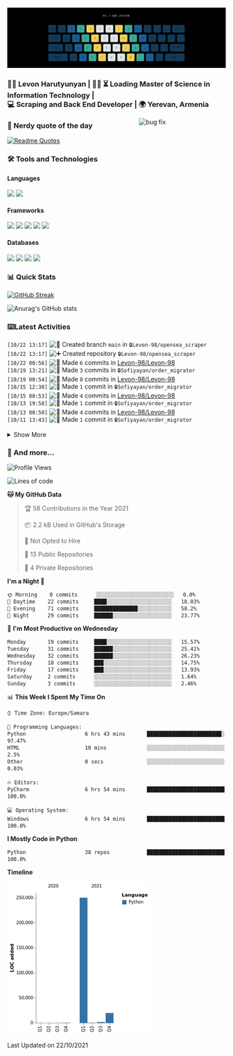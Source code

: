<p align="center">
  <img src="readme_media/github.gif" alt="Hi, I am Levon" />
</p>

<h3>
👨‍💻 Levon Harutyunyan | 👨‍🎓 ⏳ Loading Master of Science in Information Technology | <br/>
💻 Scraping and Back End Developer | 🌍 Yerevan, Armenia
</h3>

<img src="https://media.giphy.com/media/2KAGlmkPywhZS/giphy.gif?cid=790b761109582f7f1cf7751f349ad942adf32042d389c473&rid=giphy.gif" alt="bug fix" align="right" width="200" height="auto" />

### 🤔 Nerdy quote of the day

[![Readme Quotes](https://quotes-github-readme.vercel.app/api?type=horizontal&theme=tokyonight)](https://github.com/piyushsuthar/github-readme-quotes)

### 🛠️ Tools and Technologies 

#### Languages

<code><img height="30" src="https://img.shields.io/badge/python-3670A0?style=for-the-badge&logo=python&logoColor=ffdd54"></code>
<code><img height="30" src="https://img.shields.io/badge/c++-%2300599C.svg?style=for-the-badge&logo=c%2B%2B&logoColor=white"></code>

#### Frameworks

<code><img height="30" src="https://img.shields.io/badge/django-%23092E20.svg?style=for-the-badge&logo=django&logoColor=white"></code>
<code><img height="30" src="https://img.shields.io/badge/DJANGO-REST-ff1709?style=for-the-badge&logo=django&logoColor=white&color=ff1709&labelColor=gray"></code>
<code><img height="30" src="https://img.shields.io/badge/flask-%23000.svg?style=for-the-badge&logo=flask&logoColor=white"></code>
<code><img height="30" src="https://img.shields.io/badge/-Selenium-brightgreen"></code>
<code><img height="30" src="https://img.shields.io/badge/-Scrapy-green"></code>

#### Databases

<code><img height="30" src="https://img.shields.io/badge/postgres-%23316192.svg?style=for-the-badge&logo=postgresql&logoColor=white"></code>
<code><img height="30" src="https://img.shields.io/badge/sqlite-%2307405e.svg?style=for-the-badge&logo=sqlite&logoColor=white"></code>
<code><img height="30" src="https://img.shields.io/badge/MongoDB-%234ea94b.svg?style=for-the-badge&logo=mongodb&logoColor=white"></code>
<code><img height="30" src="https://img.shields.io/badge/redis-%23DD0031.svg?style=for-the-badge&logo=redis&logoColor=white"></code>

### 📊 Quick Stats

[![GitHub Streak](https://github-readme-streak-stats.herokuapp.com/?user=Levon-98&theme=tokyonight_duo)](https://git.io/streak-stats)

![Anurag's GitHub stats](https://github-readme-stats.vercel.app/api?username=Levon-98&show_icons=true&theme=tokyonight)

### ⌨️Latest Activities

<!--START_SECTION:activity-->
`[10/22 13:17]` <img alt="📂" src="https://github.com/cheesits456/github-activity-readme/raw/master/icons/create-branch.png" align="top" height="18"> Created branch `main` in <span title="Private Repo">`🔒Levon-98/opensea_scraper`</span>  
`[10/22 13:17]` <img alt="➕" src="https://github.com/cheesits456/github-activity-readme/raw/master/icons/create-repo.png" align="top" height="18"> Created repository <span title="Private Repo">`🔒Levon-98/opensea_scraper`</span>  
`[10/22 00:56]` <img alt="📝" src="https://github.com/cheesits456/github-activity-readme/raw/master/icons/commit.png" align="top" height="18"> Made `6` commits in [Levon-98/Levon-98](https://github.com/Levon-98/Levon-98)  
`[10/19 13:21]` <img alt="📝" src="https://github.com/cheesits456/github-activity-readme/raw/master/icons/commit.png" align="top" height="18"> Made `3` commits in <span title="Private Repo">`🔒Sofiyayan/order_migrator`</span>  
`[10/19 00:54]` <img alt="📝" src="https://github.com/cheesits456/github-activity-readme/raw/master/icons/commit.png" align="top" height="18"> Made `8` commits in [Levon-98/Levon-98](https://github.com/Levon-98/Levon-98)  
`[10/15 12:38]` <img alt="📝" src="https://github.com/cheesits456/github-activity-readme/raw/master/icons/commit.png" align="top" height="18"> Made `1` commit in <span title="Private Repo">`🔒Sofiyayan/order_migrator`</span>  
`[10/15 00:53]` <img alt="📝" src="https://github.com/cheesits456/github-activity-readme/raw/master/icons/commit.png" align="top" height="18"> Made `4` commits in [Levon-98/Levon-98](https://github.com/Levon-98/Levon-98)  
`[10/13 19:58]` <img alt="📝" src="https://github.com/cheesits456/github-activity-readme/raw/master/icons/commit.png" align="top" height="18"> Made `1` commit in <span title="Private Repo">`🔒Sofiyayan/order_migrator`</span>  
`[10/13 00:50]` <img alt="📝" src="https://github.com/cheesits456/github-activity-readme/raw/master/icons/commit.png" align="top" height="18"> Made `4` commits in [Levon-98/Levon-98](https://github.com/Levon-98/Levon-98)  
`[10/11 13:43]` <img alt="📝" src="https://github.com/cheesits456/github-activity-readme/raw/master/icons/commit.png" align="top" height="18"> Made `1` commit in <span title="Private Repo">`🔒Sofiyayan/order_migrator`</span>  

<details><summary>Show More</summary>

`[10/11 00:51]` <img alt="📝" src="https://github.com/cheesits456/github-activity-readme/raw/master/icons/commit.png" align="top" height="18"> Made `4` commits in [Levon-98/Levon-98](https://github.com/Levon-98/Levon-98)  
`[10/09 18:01]` <img alt="📝" src="https://github.com/cheesits456/github-activity-readme/raw/master/icons/commit.png" align="top" height="18"> Made `7` commits in <span title="Private Repo">`🔒Levon-98/allabolag_scraper`</span>  
`[10/09 00:47]` <img alt="📝" src="https://github.com/cheesits456/github-activity-readme/raw/master/icons/commit.png" align="top" height="18"> Made `6` commits in [Levon-98/Levon-98](https://github.com/Levon-98/Levon-98)  
`[10/06 12:26]` <img alt="📝" src="https://github.com/cheesits456/github-activity-readme/raw/master/icons/commit.png" align="top" height="18"> Made `3` commits in <span title="Private Repo">`🔒Sofiyayan/order_migrator`</span>  
`[10/06 00:52]` <img alt="📝" src="https://github.com/cheesits456/github-activity-readme/raw/master/icons/commit.png" align="top" height="18"> Made `2` commits in [Levon-98/Levon-98](https://github.com/Levon-98/Levon-98)  
`[10/05 19:37]` <img alt="📝" src="https://github.com/cheesits456/github-activity-readme/raw/master/icons/commit.png" align="top" height="18"> Made `6` commits in <span title="Private Repo">`🔒Sofiyayan/order_migrator`</span>  
`[10/05 00:49]` <img alt="📝" src="https://github.com/cheesits456/github-activity-readme/raw/master/icons/commit.png" align="top" height="18"> Made `4` commits in [Levon-98/Levon-98](https://github.com/Levon-98/Levon-98)  
`[10/04 14:58]` <img alt="📝" src="https://github.com/cheesits456/github-activity-readme/raw/master/icons/commit.png" align="top" height="18"> Made `3` commits in <span title="Private Repo">`🔒Sofiyayan/order_migrator`</span>  
`[10/04 00:54]` <img alt="📝" src="https://github.com/cheesits456/github-activity-readme/raw/master/icons/commit.png" align="top" height="18"> Made `2` commits in [Levon-98/Levon-98](https://github.com/Levon-98/Levon-98)  
`[10/03 20:01]` <img alt="📝" src="https://github.com/cheesits456/github-activity-readme/raw/master/icons/commit.png" align="top" height="18"> Made `1` commit in <span title="Private Repo">`🔒Levon-98/allabolag_scraper`</span>  
`[10/03 00:54]` <img alt="📝" src="https://github.com/cheesits456/github-activity-readme/raw/master/icons/commit.png" align="top" height="18"> Made `2` commits in [Levon-98/Levon-98](https://github.com/Levon-98/Levon-98)  
`[10/02 15:58]` <img alt="📂" src="https://github.com/cheesits456/github-activity-readme/raw/master/icons/create-branch.png" align="top" height="18"> Created branch `main` in <span title="Private Repo">`🔒Levon-98/allabolag_scraper`</span>  
`[10/02 15:58]` <img alt="➕" src="https://github.com/cheesits456/github-activity-readme/raw/master/icons/create-repo.png" align="top" height="18"> Created repository <span title="Private Repo">`🔒Levon-98/allabolag_scraper`</span>  
`[10/02 00:48]` <img alt="📝" src="https://github.com/cheesits456/github-activity-readme/raw/master/icons/commit.png" align="top" height="18"> Made `2` commits in [Levon-98/Levon-98](https://github.com/Levon-98/Levon-98)  
`[10/01 18:37]` <img alt="📝" src="https://github.com/cheesits456/github-activity-readme/raw/master/icons/commit.png" align="top" height="18"> Made `2` commits in <span title="Private Repo">`🔒Sofiyayan/order_migrator`</span>  
`[10/01 14:30]` <img alt="📝" src="https://github.com/cheesits456/github-activity-readme/raw/master/icons/commit.png" align="top" height="18"> Made `1` commit in <span title="Private Repo">`🔒Levon-98/allabolag`</span>  
`[10/01 14:24]` <img alt="📂" src="https://github.com/cheesits456/github-activity-readme/raw/master/icons/create-branch.png" align="top" height="18"> Created branch `main` in <span title="Private Repo">`🔒Levon-98/allabolag`</span>  
`[10/01 14:24]` <img alt="➕" src="https://github.com/cheesits456/github-activity-readme/raw/master/icons/create-repo.png" align="top" height="18"> Created repository <span title="Private Repo">`🔒Levon-98/allabolag`</span>  
`[10/01 14:20]` <img alt="📝" src="https://github.com/cheesits456/github-activity-readme/raw/master/icons/commit.png" align="top" height="18"> Made `3` commits in <span title="Private Repo">`🔒Levon-98/allabolag`</span>  
`[10/01 13:39]` <img alt="📂" src="https://github.com/cheesits456/github-activity-readme/raw/master/icons/create-branch.png" align="top" height="18"> Created branch `main` in <span title="Private Repo">`🔒Levon-98/allabolag`</span>  
`[10/01 13:39]` <img alt="➕" src="https://github.com/cheesits456/github-activity-readme/raw/master/icons/create-repo.png" align="top" height="18"> Created repository <span title="Private Repo">`🔒Levon-98/allabolag`</span>  
`[10/01 00:52]` <img alt="📝" src="https://github.com/cheesits456/github-activity-readme/raw/master/icons/commit.png" align="top" height="18"> Made `2` commits in [Levon-98/Levon-98](https://github.com/Levon-98/Levon-98)  
`[09/30 19:43]` <img alt="📝" src="https://github.com/cheesits456/github-activity-readme/raw/master/icons/commit.png" align="top" height="18"> Made `3` commits in <span title="Private Repo">`🔒Sofiyayan/order_migrator`</span>  
`[09/30 11:09]` <img alt="⭐" src="https://github.com/cheesits456/github-activity-readme/raw/master/icons/star.png" align="top" height="18"> Starred [danielgatis/rembg](https://github.com/danielgatis/rembg)  
`[09/30 09:59]` <img alt="📝" src="https://github.com/cheesits456/github-activity-readme/raw/master/icons/commit.png" align="top" height="18"> Made `1` commit in <span title="Private Repo">`🔒Sofiyayan/order_migrator`</span>  
`[09/30 00:53]` <img alt="📝" src="https://github.com/cheesits456/github-activity-readme/raw/master/icons/commit.png" align="top" height="18"> Made `2` commits in [Levon-98/Levon-98](https://github.com/Levon-98/Levon-98)  
`[09/29 21:17]` <img alt="📝" src="https://github.com/cheesits456/github-activity-readme/raw/master/icons/commit.png" align="top" height="18"> Made `4` commits in <span title="Private Repo">`🔒Sofiyayan/order_migrator`</span>  
`[09/29 00:47]` <img alt="📝" src="https://github.com/cheesits456/github-activity-readme/raw/master/icons/commit.png" align="top" height="18"> Made `21` commits in [Levon-98/Levon-98](https://github.com/Levon-98/Levon-98)  
`[09/28 14:38]` <img alt="⭐" src="https://github.com/cheesits456/github-activity-readme/raw/master/icons/star.png" align="top" height="18"> Starred [Sofiyayan/Sofiyayan](https://github.com/Sofiyayan/Sofiyayan)  
`[09/28 14:28]` <img alt="📂" src="https://github.com/cheesits456/github-activity-readme/raw/master/icons/create-branch.png" align="top" height="18"> Created branch [`main`](https://github.com/Levon-98/Levon-98/tree/main) in [Levon-98/Levon-98](https://github.com/Levon-98/Levon-98)  
`[09/28 14:28]` <img alt="➕" src="https://github.com/cheesits456/github-activity-readme/raw/master/icons/create-repo.png" align="top" height="18"> Created repository [Levon-98/Levon-98](https://github.com/Levon-98/Levon-98)  
`[09/27 16:31]` <img alt="📝" src="https://github.com/cheesits456/github-activity-readme/raw/master/icons/commit.png" align="top" height="18"> Made `4` commits in <span title="Private Repo">`🔒Sofiyayan/order_migrator`</span>  
`[09/24 11:06]` <img alt="📝" src="https://github.com/cheesits456/github-activity-readme/raw/master/icons/commit.png" align="top" height="18"> Made `5` commits in [Levon-98/Levon-98](https://github.com/Levon-98/Levon-98)  
`[09/24 10:49]` <img alt="📂" src="https://github.com/cheesits456/github-activity-readme/raw/master/icons/create-branch.png" align="top" height="18"> Created branch [`main`](https://github.com/Levon-98/Levon-98/tree/main) in [Levon-98/Levon-98](https://github.com/Levon-98/Levon-98)  
`[09/24 10:49]` <img alt="➕" src="https://github.com/cheesits456/github-activity-readme/raw/master/icons/create-repo.png" align="top" height="18"> Created repository [Levon-98/Levon-98](https://github.com/Levon-98/Levon-98)  
`[09/24 10:48]` <img alt="📝" src="https://github.com/cheesits456/github-activity-readme/raw/master/icons/commit.png" align="top" height="18"> Made `2` commits in [Levon-98/Levon-98](https://github.com/Levon-98/Levon-98)  
`[09/24 10:33]` <img alt="📂" src="https://github.com/cheesits456/github-activity-readme/raw/master/icons/create-branch.png" align="top" height="18"> Created branch [`main`](https://github.com/Levon-98/Levon-98/tree/main) in [Levon-98/Levon-98](https://github.com/Levon-98/Levon-98)  
`[09/24 10:33]` <img alt="➕" src="https://github.com/cheesits456/github-activity-readme/raw/master/icons/create-repo.png" align="top" height="18"> Created repository [Levon-98/Levon-98](https://github.com/Levon-98/Levon-98)  
`[08/31 20:10]` <img alt="✅" src="https://github.com/cheesits456/github-activity-readme/raw/master/icons/pr-open.png" align="top" height="18"> Opened PR `#1` in <span title="Private Repo">`🔒vimshetsyan/Python_Lvl_1_Victoria_Mshetsyan`</span>  
`[08/31 20:10]` <img alt="📝" src="https://github.com/cheesits456/github-activity-readme/raw/master/icons/commit.png" align="top" height="18"> Made `2` commits in <span title="Private Repo">`🔒Levon-98/Python_Lvl_1_Victoria_Mshetsyan`</span>  
`[08/31 17:47]` <img alt="🍴" src="https://github.com/cheesits456/github-activity-readme/raw/master/icons/fork.png" align="top" height="18"> Forked <span title="Private Repo">`🔒vimshetsyan/Python_Lvl_1_Victoria_Mshetsyan`</span> to <span title="Private Repo">`🔒Levon-98/Python_Lvl_1_Victoria_Mshetsyan`</span>  
`[08/31 17:45]` <img alt="✅" src="https://github.com/cheesits456/github-activity-readme/raw/master/icons/pr-open.png" align="top" height="18"> Opened PR `#1` in <span title="Private Repo">`🔒Kulijanyan/Python_Lvl_1_Kulijanyan_Georgi`</span>  
`[08/31 17:43]` <img alt="📝" src="https://github.com/cheesits456/github-activity-readme/raw/master/icons/commit.png" align="top" height="18"> Made `1` commit in <span title="Private Repo">`🔒Levon-98/Python_Lvl_1_Kulijanyan_Georgi`</span>  
`[08/31 17:34]` <img alt="🍴" src="https://github.com/cheesits456/github-activity-readme/raw/master/icons/fork.png" align="top" height="18"> Forked <span title="Private Repo">`🔒Kulijanyan/Python_Lvl_1_Kulijanyan_Georgi`</span> to <span title="Private Repo">`🔒Levon-98/Python_Lvl_1_Kulijanyan_Georgi`</span>  
`[08/31 17:29]` <img alt="✅" src="https://github.com/cheesits456/github-activity-readme/raw/master/icons/pr-open.png" align="top" height="18"> Opened PR `#1` in <span title="Private Repo">`🔒artakavetyan81/Python_Lvl_1_Artak_Avetyan`</span>  
`[08/31 17:25]` <img alt="📝" src="https://github.com/cheesits456/github-activity-readme/raw/master/icons/commit.png" align="top" height="18"> Made `1` commit in <span title="Private Repo">`🔒Levon-98/Python_Lvl_1_Artak_Avetyan`</span>  
`[08/31 17:13]` <img alt="🍴" src="https://github.com/cheesits456/github-activity-readme/raw/master/icons/fork.png" align="top" height="18"> Forked <span title="Private Repo">`🔒artakavetyan81/Python_Lvl_1_Artak_Avetyan`</span> to <span title="Private Repo">`🔒Levon-98/Python_Lvl_1_Artak_Avetyan`</span>  
`[08/31 16:51]` <img alt="✅" src="https://github.com/cheesits456/github-activity-readme/raw/master/icons/pr-open.png" align="top" height="18"> Opened PR `#1` in <span title="Private Repo">`🔒arkadisafaryan/Python_Lvl_1_Arkadi_Safaryan`</span>  
`[08/31 16:48]` <img alt="📝" src="https://github.com/cheesits456/github-activity-readme/raw/master/icons/commit.png" align="top" height="18"> Made `1` commit in <span title="Private Repo">`🔒Levon-98/Python_Lvl_1_Arkadi_Safaryan`</span>  
`[08/31 16:35]` <img alt="🍴" src="https://github.com/cheesits456/github-activity-readme/raw/master/icons/fork.png" align="top" height="18"> Forked <span title="Private Repo">`🔒arkadisafaryan/Python_Lvl_1_Arkadi_Safaryan`</span> to <span title="Private Repo">`🔒Levon-98/Python_Lvl_1_Arkadi_Safaryan`</span>  
`[08/31 16:33]` <img alt="🗣" src="https://github.com/cheesits456/github-activity-readme/raw/master/icons/comment.png" align="top" height="18"> Commented on `a381df3` in <span title="Private Repo">`🔒Levon-98/Python_Lvl1_Aram_Ramazyan`</span>  
`[08/31 16:25]` <img alt="🗣" src="https://github.com/cheesits456/github-activity-readme/raw/master/icons/comment.png" align="top" height="18"> Commented on `a381df3` in <span title="Private Repo">`🔒Levon-98/Python_Lvl1_Aram_Ramazyan`</span>  
`[08/31 16:23]` <img alt="🗣" src="https://github.com/cheesits456/github-activity-readme/raw/master/icons/comment.png" align="top" height="18"> Commented on `a381df3` in <span title="Private Repo">`🔒Levon-98/Python_Lvl1_Aram_Ramazyan`</span>  
`[08/31 16:13]` <img alt="🗣" src="https://github.com/cheesits456/github-activity-readme/raw/master/icons/comment.png" align="top" height="18"> Commented on `a381df3` in <span title="Private Repo">`🔒Levon-98/Python_Lvl1_Aram_Ramazyan`</span>  
`[08/31 16:13]` <img alt="🗣" src="https://github.com/cheesits456/github-activity-readme/raw/master/icons/comment.png" align="top" height="18"> Commented on `a381df3` in <span title="Private Repo">`🔒Levon-98/Python_Lvl1_Aram_Ramazyan`</span>  
`[08/31 16:11]` <img alt="🗣" src="https://github.com/cheesits456/github-activity-readme/raw/master/icons/comment.png" align="top" height="18"> Commented on `a381df3` in <span title="Private Repo">`🔒Levon-98/Python_Lvl1_Aram_Ramazyan`</span>  
`[08/31 16:10]` <img alt="🗣" src="https://github.com/cheesits456/github-activity-readme/raw/master/icons/comment.png" align="top" height="18"> Commented on `a381df3` in <span title="Private Repo">`🔒Levon-98/Python_Lvl1_Aram_Ramazyan`</span>  
`[08/31 16:09]` <img alt="🗣" src="https://github.com/cheesits456/github-activity-readme/raw/master/icons/comment.png" align="top" height="18"> Commented on `a381df3` in <span title="Private Repo">`🔒Levon-98/Python_Lvl1_Aram_Ramazyan`</span>  
`[08/31 16:07]` <img alt="✅" src="https://github.com/cheesits456/github-activity-readme/raw/master/icons/pr-open.png" align="top" height="18"> Opened PR `#2` in <span title="Private Repo">`🔒Alien4you/Python_Lvl1_Aram_Ramazyan`</span>  
`[08/31 16:06]` <img alt="📝" src="https://github.com/cheesits456/github-activity-readme/raw/master/icons/commit.png" align="top" height="18"> Made `1` commit in <span title="Private Repo">`🔒Levon-98/Python_Lvl1_Aram_Ramazyan`</span>  
`[08/31 15:54]` <img alt="🍴" src="https://github.com/cheesits456/github-activity-readme/raw/master/icons/fork.png" align="top" height="18"> Forked <span title="Private Repo">`🔒Alien4you/Python_Lvl1_Aram_Ramazyan`</span> to <span title="Private Repo">`🔒Levon-98/Python_Lvl1_Aram_Ramazyan`</span>  
`[08/31 14:04]` <img alt="🗣" src="https://github.com/cheesits456/github-activity-readme/raw/master/icons/comment.png" align="top" height="18"> Commented on `a1048df` in <span title="Private Repo">`🔒Levon-98/Python-lvl-1_Andranik_Voskanyan`</span>  
`[08/31 14:03]` <img alt="🗣" src="https://github.com/cheesits456/github-activity-readme/raw/master/icons/comment.png" align="top" height="18"> Commented on `a1048df` in <span title="Private Repo">`🔒Levon-98/Python-lvl-1_Andranik_Voskanyan`</span>  
`[08/31 14:02]` <img alt="🗣" src="https://github.com/cheesits456/github-activity-readme/raw/master/icons/comment.png" align="top" height="18"> Commented on `a1048df` in <span title="Private Repo">`🔒Levon-98/Python-lvl-1_Andranik_Voskanyan`</span>  
`[08/31 13:59]` <img alt="🗣" src="https://github.com/cheesits456/github-activity-readme/raw/master/icons/comment.png" align="top" height="18"> Commented on `a1048df` in <span title="Private Repo">`🔒Levon-98/Python-lvl-1_Andranik_Voskanyan`</span>  
`[08/31 13:56]` <img alt="🗣" src="https://github.com/cheesits456/github-activity-readme/raw/master/icons/comment.png" align="top" height="18"> Commented on `a1048df` in <span title="Private Repo">`🔒Levon-98/Python-lvl-1_Andranik_Voskanyan`</span>  
`[08/31 13:56]` <img alt="🗣" src="https://github.com/cheesits456/github-activity-readme/raw/master/icons/comment.png" align="top" height="18"> Commented on `a1048df` in <span title="Private Repo">`🔒Levon-98/Python-lvl-1_Andranik_Voskanyan`</span>  
`[08/31 13:56]` <img alt="🗣" src="https://github.com/cheesits456/github-activity-readme/raw/master/icons/comment.png" align="top" height="18"> Commented on `a1048df` in <span title="Private Repo">`🔒Levon-98/Python-lvl-1_Andranik_Voskanyan`</span>  
`[08/31 13:55]` <img alt="✅" src="https://github.com/cheesits456/github-activity-readme/raw/master/icons/pr-open.png" align="top" height="18"> Opened PR `#1` in <span title="Private Repo">`🔒AndranikVoskanyan/Python-lvl-1_Andranik_Voskanyan`</span>  
`[08/31 13:53]` <img alt="📝" src="https://github.com/cheesits456/github-activity-readme/raw/master/icons/commit.png" align="top" height="18"> Made `1` commit in <span title="Private Repo">`🔒Levon-98/Python-lvl-1_Andranik_Voskanyan`</span>  
`[08/31 13:36]` <img alt="🍴" src="https://github.com/cheesits456/github-activity-readme/raw/master/icons/fork.png" align="top" height="18"> Forked <span title="Private Repo">`🔒AndranikVoskanyan/Python-lvl-1_Andranik_Voskanyan`</span> to <span title="Private Repo">`🔒Levon-98/Python-lvl-1_Andranik_Voskanyan`</span>  
`[08/31 13:34]` <img alt="❌" src="https://github.com/cheesits456/github-activity-readme/raw/master/icons/pr-close.png" align="top" height="18"> Closed PR `#1` in <span title="Private Repo">`🔒Levon-98/alo_grant`</span>  
`[08/31 13:23]` <img alt="📂" src="https://github.com/cheesits456/github-activity-readme/raw/master/icons/create-branch.png" align="top" height="18"> Created branch `main` in <span title="Private Repo">`🔒Levon-98/alo_grant`</span>  
`[08/18 11:20]` <img alt="📂" src="https://github.com/cheesits456/github-activity-readme/raw/master/icons/create-branch.png" align="top" height="18"> Created branch `master` in <span title="Private Repo">`🔒Levon-98/google_spidre`</span>  
`[08/18 11:12]` <img alt="➕" src="https://github.com/cheesits456/github-activity-readme/raw/master/icons/create-repo.png" align="top" height="18"> Created repository <span title="Private Repo">`🔒Levon-98/google_spidre`</span>  
`[08/17 14:02]` <img alt="📂" src="https://github.com/cheesits456/github-activity-readme/raw/master/icons/create-branch.png" align="top" height="18"> Created branch `try` in <span title="Private Repo">`🔒Levon-98/stadium_book`</span>  
`[08/17 14:00]` <img alt="📂" src="https://github.com/cheesits456/github-activity-readme/raw/master/icons/create-branch.png" align="top" height="18"> Created branch `master` in <span title="Private Repo">`🔒Levon-98/stadium_book`</span>  
`[08/17 13:45]` <img alt="➕" src="https://github.com/cheesits456/github-activity-readme/raw/master/icons/create-repo.png" align="top" height="18"> Created repository <span title="Private Repo">`🔒Levon-98/stadium_book`</span>  

</details>
<!--END_SECTION:activity-->

### 📜 And more...

<!--START_SECTION:waka-->
![Profile Views](http://img.shields.io/badge/Profile%20Views-0-blue)

![Lines of code](https://img.shields.io/badge/From%20Hello%20World%20I%27ve%20Written-271522%20lines%20of%20code-blue)

**🐱 My GitHub Data** 

> 🏆 58 Contributions in the Year 2021
 > 
> 📦 2.2 kB Used in GitHub's Storage 
 > 
> 🚫 Not Opted to Hire
 > 
> 📜 13 Public Repositories 
 > 
> 🔑 4 Private Repositories  
 > 
**I'm a Night 🦉** 

```text
🌞 Morning    0 commits      ░░░░░░░░░░░░░░░░░░░░░░░░░   0.0% 
🌆 Daytime    22 commits     ████░░░░░░░░░░░░░░░░░░░░░   18.03% 
🌃 Evening    71 commits     ██████████████░░░░░░░░░░░   58.2% 
🌙 Night      29 commits     ██████░░░░░░░░░░░░░░░░░░░   23.77%

```
📅 **I'm Most Productive on Wednesday** 

```text
Monday       19 commits     ████░░░░░░░░░░░░░░░░░░░░░   15.57% 
Tuesday      31 commits     ██████░░░░░░░░░░░░░░░░░░░   25.41% 
Wednesday    32 commits     ██████░░░░░░░░░░░░░░░░░░░   26.23% 
Thursday     18 commits     ███░░░░░░░░░░░░░░░░░░░░░░   14.75% 
Friday       17 commits     ███░░░░░░░░░░░░░░░░░░░░░░   13.93% 
Saturday     2 commits      ░░░░░░░░░░░░░░░░░░░░░░░░░   1.64% 
Sunday       3 commits      ░░░░░░░░░░░░░░░░░░░░░░░░░   2.46%

```


📊 **This Week I Spent My Time On** 

```text
⌚︎ Time Zone: Europe/Samara

💬 Programming Languages: 
Python                   6 hrs 43 mins       ████████████████████████░   97.47% 
HTML                     10 mins             ░░░░░░░░░░░░░░░░░░░░░░░░░   2.5% 
Other                    0 secs              ░░░░░░░░░░░░░░░░░░░░░░░░░   0.03%

🔥 Editors: 
PyCharm                  6 hrs 54 mins       █████████████████████████   100.0%

💻 Operating System: 
Windows                  6 hrs 54 mins       █████████████████████████   100.0%

```

**I Mostly Code in Python** 

```text
Python                   38 repos            █████████████████████████   100.0%

```


**Timeline**

![Chart not found](https://raw.githubusercontent.com/Levon-98/Levon-98/main/charts/bar_graph.png) 


 Last Updated on 22/10/2021
<!--END_SECTION:waka-->


<!--
**Levon-98/Levon-98** is a ✨ _special_ ✨ repository because its `README.md` (this file) appears on your GitHub profile.

Here are some ideas to get you started:

- 🔭 I’m currently working on ...
- 🌱 I’m currently learning ...
- 👯 I’m looking to collaborate on ...
- 🤔 I’m looking for help with ...
- 💬 Ask me about ...
- 📫 How to reach me: ...
- 😄 Pronouns: ...
- ⚡ Fun fact: ...
-->
